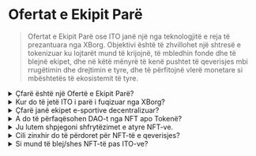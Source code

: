 # Ofertat e Ekipit Parë

> Ofertat e Ekipit Parë ose ITO janë një nga teknologjitë e reja të prezantuara nga XBorg. Objektivi është të zhvillohet një shtresë e tokenizuar ku lojtarët mund të krijojnë, të mbledhin fonde dhe të blejnë ekipet, dhe në këtë mënyrë të kenë pushtet të qeverisjes mbi rrugëtimin dhe drejtimin e tyre, dhe të përfitojnë vlerë monetare si mbështetës të ekosistemit të tyre.

<details>

<summary>Çfarë është një Ofertë e Ekipit Parë?</summary>

Ofertat e Ekipit Parë (ITO) referohen në procesin e tokenizimit të një ekipe e-sportive me një token qeverisës dhe shfrytëzues.

</details>

<details>

<summary>Kur do të jetë ITO i parë i fuqizuar nga XBorg?</summary>

Deri tani, nuk ka një datë të konfirmuar për ITO dhe koha e tij varet shumë nga programet e ekipit e-sportiv.

</details>

<details>

<summary>Çfarë janë ekipet e-sportive decentralizuar?</summary>

Ekipet e-sportive decentralizuar financohen dhe operohen nga fansat, si një DAO për e-sportet.

</details>

<details>

<summary>A do të përfaqësohen DAO-t nga NFT apo Tokenë?</summary>

DAO-t e e-sporteve qeverisen nga NFT-të (Tokenë të pashkëmbyeshëm).

</details>

<details>

<summary>Ju lutem shpjegoni shfrytëzimet e atyre NFT-ve.</summary>

Ata japin të drejta të qeverisjes, qasje në një klube unike dhe shpërblime bazuar në performancën e ekipit.

</details>

<details>

<summary>Cili zinxhir do të përdoret për NFT-të e qeverisjes?</summary>

Ethereum

</details>

<details>

<summary>Si mund të blej/shes NFT-të pas ITO-ve?</summary>

NFT-të do të jenë të shitshme në tregjet e dyta siç janë Opensea, Blur etj.

</details>